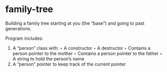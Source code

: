 # family-tree
Building a family tree starting at you (the “base”) and going to past generations.

Program includes:
1. A “person” class with:
◦ A constructor
◦ A destructor
◦ Contains a person pointer to the mother
◦ Contains a person pointer to the father
◦ A string to hold the person’s name
2. A “person” pointer to keep track of the current pointer
